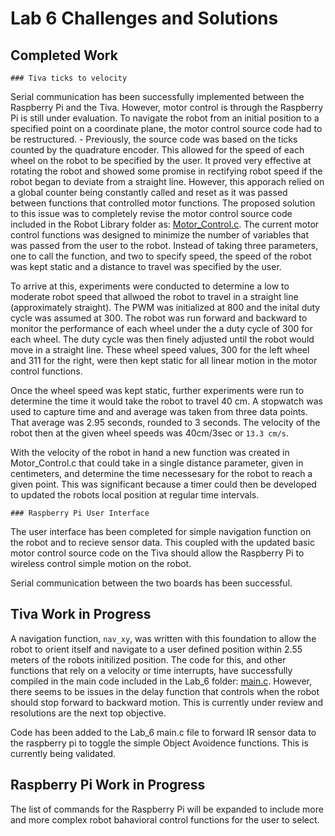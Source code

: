 # Lab 6 Challenges and Solutions

  ## Completed Work 
    ### Tiva ticks to velocity
  Serial communication has been successfully implemented between the Raspberry Pi and the Tiva. However, motor control is through the Raspberry Pi is still under evaluation.
  To navigate the robot from an initial position to a specified point on a coordinate plane, the motor control source code had to be restructured. 
    - Previously, the source code was based on the ticks counted by the quadrature encoder. This allowed for the speed of each wheel on the robot to be specified by the user. It proved very effective at rotating the robot and showed some promise in rectifying robot speed if the robot began to deviate from a straight line.
      However, this apporach relied on a global counter being constantly called and reset as it was passed between functions that controlled motor functions. 
  The proposed solution to this issue was to completely revise the motor control source code included in the Robot Library folder as: [Motor_Control.c](Robot_Library/Motor_Control.c).
  The current motor control functions was designed to minimize the number of variables that was passed from the user to the robot. Instead of taking three parameters, one to call the function, and two to specify speed, the speed of the robot was kept static and a distance to travel was specified by the user. 
  
  To arrive at this, experiments were conducted to determine a low to moderate robot speed that allwoed the robot to travel in a straight line (approximately straight). The PWM was initialized at 800 and the inital duty cycle was assumed at 300.
  The robot was run forward and backward to monitor the performance of each wheel under the a duty cycle of 300 for each wheel. The duty cycle was then finely adjusted until the robot would move in a straight line. These wheel speed values, 300 for the left wheel and 311 for the right, were then kept static for all linear motion in the motor control functions.
  
  Once the wheel speed was kept static, further experiments were run to determine the time it would take the robot to travel 40 cm. A stopwatch was used to capture time and and average was taken from three data points. That average was 2.95 seconds, rounded to 3 seconds. The velocity of the robot then at the given wheel speeds was 40cm/3sec or `13.3 cm/s`.
  
  With the velocity of the robot in hand a new function was created in Motor_Control.c that could take in a single distance parameter, given in centimeters, and determine the time necessesary for the robot to reach a given point. This was significant because a timer could then be developed to updated the robots local position at regular time intervals.
  
    ### Raspberry Pi User Interface
  The user interface has been completed for simple navigation function on the robot and to recieve sensor data. This coupled with the updated basic motor control source code on the Tiva should allow the Raspberry Pi to wireless control simple motion on the robot. 
  
  Serial communication between the two boards has been successful. 
  
  
  
  ## Tiva Work in Progress
  A navigation function, `nav_xy`, was written with this foundation to allow the robot to orient itself and navigate to a user defined position within 2.55 meters of the robots initilized position.
  The code for this, and other functions that rely on a velocity or time interrupts, have successfully compiled in the main code included in the Lab_6 folder: [main.c](Lab_6/main.c). However, there seems to be issues in the delay function that controls when the robot should stop forward to backward motion. This is currently under review and resolutions are the next top objective.
  
  Code has been added to the Lab_6 main.c file to forward IR sensor data to the raspberry pi to toggle the simple Object Avoidence functions. This is currently being validated. 
  
  
  ## Raspberry Pi Work in Progress
  The list of commands for the Raspberry Pi will be expanded to include more and more complex robot bahavioral control functions for the user to select.
  
  
